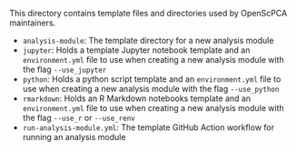 This directory contains template files and directories used by OpenScPCA maintainers.

- `analysis-module`: The template directory for a new analysis module
- `jupyter`: Holds a template Jupyter notebook template and an `environment.yml` file to use when creating a new analysis module with the flag `--use_jupyter`
- `python`: Holds a python script template and an `environment.yml` file to use when creating a new analysis module with the flag `--use_python`
- `rmarkdown`: Holds an R Markdown notebooks template and an `environment.yml` file to use when creating a new analysis module with the flag `--use_r` or `--use_renv`
- `run-analysis-module.yml`: The template GitHub Action workflow for running an analysis module
